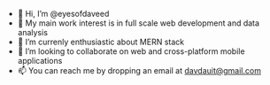 - 👋 Hi, I’m @eyesofdaveed
- 👀 My main work interest is in full scale web development and data analysis
- 🌱 I’m currenly enthusiastic about MERN stack
- 💞️ I’m looking to collaborate on web and cross-platform mobile applications
- 📫 You can reach me by dropping an email at davdauit@gmail.com

<!---
eyesofdaveed/eyesofdaveed is a ✨ special ✨ repository because its `README.md` (this file) appears on your GitHub profile.
You can click the Preview link to take a look at your changes.
--->
